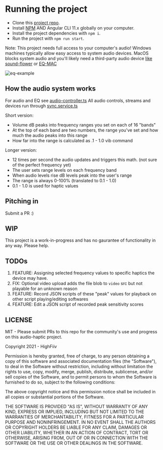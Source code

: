 # Running the project
 - Clone this [project repo](https://lmgtfy.app/?q=how+to+pull+a+github+repository). 
 - Install [NPM](https://www.npmjs.com/get-npm) AND Angular CLI 11.x globally on your computer.
 - Install the project dependencies with `npm i`.
 - Run the project with `npm run start`.

Note:
This project needs full access to your computer's audio!
Windows machines typically allow easy access to system audio devices.
MacOS blocks system audio and you'll likely need a third-party audio device [like sound-flower](https://github.com/mattingalls/Soundflower/releases/) or [EQ-MAC](https://eqmac.app/)

![eq-example](https://user-images.githubusercontent.com/74268803/103449338-cf229700-4c74-11eb-918c-32a7946efcde.gif)

## How the audio system works
For audio and EQ see [audio-controller.ts](https://github.com/highfiiv/sensitive-eq/blob/master/src/app/audio-controller/audio.component.ts)
All audio controls, streams and devices run through [sync.service.ts](https://github.com/highfiiv/sensitive-eq/blob/master/src/app/shared/services/sync.service.ts)

Short version:
 - Volume dB peaks into frequency ranges you set on each of 16 "bands"
 - At the top of each band are two numbers, the range you've set and how much the audio peaks into this range
 - How far into the range is calculated as .1 - 1.0 vib command

Longer version:
 - 12 times per second the audio updates and triggers this math. (not sure of the perfect frequency yet)
 - The user sets range levels on each frequency band
 - When audio levels rise dB levels peak into the user's range
 - The range is always 0-100% (translated to 0.1 - 1.0)
 - 0.1 - 1.0 is used for haptic values

## Pitching in
Submit a PR :)

## WIP
This project is a work-in-progress and has no gaurantee of functionality in any way.
Please help.

## TODOs
 1. FEATURE: Assigning selected frequency values to specific haptics the device may have.
 2. FIX: Optional video upload adds the file blob to `video` src but not playable for an unknown reason
 3. FEATURE: Record JSON scripts of these "peak" values for playback on other script playing/editing softwares
 4. FEATURE: Edit a JSON script of recorded peak sensitivity scores

## LICENSE
MIT - Please submit PRs to this repo for the community's use and progress on this audio-haptic project.

Copyright 2021 - HighFiiv

Permission is hereby granted, free of charge, to any person obtaining a copy of this software and associated documentation files (the "Software"), to deal in the Software without restriction, including without limitation the rights to use, copy, modify, merge, publish, distribute, sublicense, and/or sell copies of the Software, and to permit persons to whom the Software is furnished to do so, subject to the following conditions:

The above copyright notice and this permission notice shall be included in all copies or substantial portions of the Software.

THE SOFTWARE IS PROVIDED "AS IS", WITHOUT WARRANTY OF ANY KIND, EXPRESS OR IMPLIED, INCLUDING BUT NOT LIMITED TO THE WARRANTIES OF MERCHANTABILITY, FITNESS FOR A PARTICULAR PURPOSE AND NONINFRINGEMENT. IN NO EVENT SHALL THE AUTHORS OR COPYRIGHT HOLDERS BE LIABLE FOR ANY CLAIM, DAMAGES OR OTHER LIABILITY, WHETHER IN AN ACTION OF CONTRACT, TORT OR OTHERWISE, ARISING FROM, OUT OF OR IN CONNECTION WITH THE SOFTWARE OR THE USE OR OTHER DEALINGS IN THE SOFTWARE.
